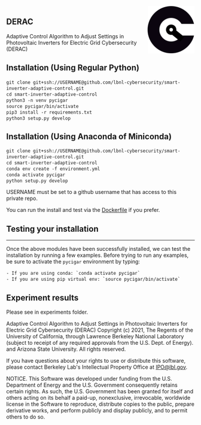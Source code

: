 <img src="pycigar/docs/img/square_logo.svg" align="right" width="25%"/>

<!---
[![Test Status](https://github.com/lbnl-cybersecurity/ceds-cigar-external/workflows/Install%20and%20Test/badge.svg)](https://github.com/lbnl-cybersecurity/ceds-cigar-external/actions)
[![License](https://img.shields.io/badge/license-MIT-blue.svg)](https://github.com/toanngosy/pycigar/blob/master/LICENSE.md)
-->

## DERAC

Adaptive Control Algorithm to Adjust Settings in Photovoltaic Inverters for Electric Grid Cybersecurity (DERAC)

## Installation (Using Regular Python)

```
git clone git+ssh://USERNAME@github.com/lbnl-cybersecurity/smart-inverter-adaptive-control.git
cd smart-inverter-adaptive-control
python3 -n venv pycigar
source pycigar/bin/activate
pip3 install -r requirements.txt
python3 setup.py develop
```

## Installation (Using Anaconda of Miniconda)

```
git clone git+ssh://USERNAME@github.com/lbnl-cybersecurity/smart-inverter-adaptive-control.git
cd smart-inverter-adaptive-control
conda env create -f environment.yml
conda activate pycigar
python setup.py develop
```


USERNAME must be set to a github username that has access to this private repo.

You can run the install and test via the [Dockerfile](Dockerfile) if you prefer.


## Testing your installation
------------------------

Once the above modules have been successfully installed, we can test the installation by running a few examples. Before trying to run any examples, be
sure to activate the `pycigar` environment by typing:

    - If you are using conda: `conda activate pycigar`
    - If you are using pip virtual env: `source pycigar/bin/activate`

## Experiment results
Please see in experiments folder.


Adaptive Control Algorithm to Adjust Settings in Photovoltaic Inverters for
Electric Grid Cybersecurity (DERAC) Copyright (c) 2021, The Regents of
the University of California, through Lawrence Berkeley National Laboratory
(subject to receipt of any required approvals from the U.S. Dept. of Energy). 
and Arizona State University. All rights reserved.

If you have questions about your rights to use or distribute this software,
please contact Berkeley Lab's Intellectual Property Office at
IPO@lbl.gov.

NOTICE.  This Software was developed under funding from the U.S. Department
of Energy and the U.S. Government consequently retains certain rights.  As
such, the U.S. Government has been granted for itself and others acting on
its behalf a paid-up, nonexclusive, irrevocable, worldwide license in the
Software to reproduce, distribute copies to the public, prepare derivative 
works, and perform publicly and display publicly, and to permit others to do so.
